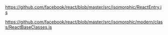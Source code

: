 https://github.com/facebook/react/blob/master/src/isomorphic/ReactEntry.js

https://github.com/facebook/react/blob/master/src/isomorphic/modern/class/ReactBaseClasses.js



